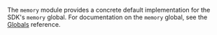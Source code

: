 <!-- This Source Code Form is subject to the terms of the Mozilla Public
   - License, v. 2.0. If a copy of the MPL was not distributed with this
   - file, You can obtain one at http://mozilla.org/MPL/2.0/. -->

The `memory` module provides a concrete default implementation for the SDK's
`memory` global. For documentation on the `memory` global, see the
[Globals](modules/system/globals.html) reference.
